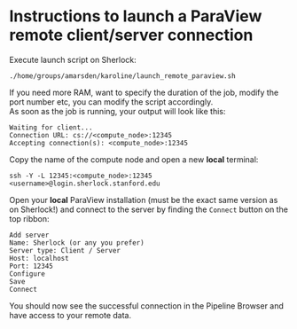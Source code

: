 # Instructions to launch a ParaView remote client/server connection

Execute launch script on Sherlock:  

`./home/groups/amarsden/karoline/launch_remote_paraview.sh`  

If you need more RAM, want to specify the duration of the job, modify the port number etc, you can modify the script accordingly.    
As soon as the job is running, your output will look like this:  

```
Waiting for client...
Connection URL: cs://<compute_node>:12345
Accepting connection(s): <compute_node>:12345
```

Copy the name of the compute node and open a new **local** terminal:  

`ssh -Y -L 12345:<compute_node>:12345 <username>@login.sherlock.stanford.edu`

Open your **local** ParaView installation (must be the exact same version as on Sherlock!) and connect to the server by finding the `Connect` button on the top ribbon:  

```
Add server
Name: Sherlock (or any you prefer)
Server type: Client / Server
Host: localhost
Port: 12345
Configure
Save
Connect
```

You should now see the successful connection in the Pipeline Browser and have access to your remote data. 
